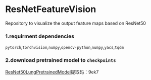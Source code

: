 # ResNetFeatureVision
Repository to visualize the output feature maps based on ResNet50

### 1.requirment dependencies<br>
`pytorch`,`torchvision`,`numpy`,`opencv-python`,`numpy`,`yacs`,`tqdm`

### 2.download pretrained model to `checkpoints`
[ResNet50LungPretrainedModel](https://pan.baidu.com/s/1IsJSrq9Gpe_oNV58IVHHwA)提取码：9ek7
